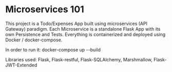 # Microservices 101

This project is a Todo/Expenses App built using microservices (API Gateway) paradigm.
Each Microservice is a standalone Flask App with its own Persistence and Tests.
Everything is containerized and deployed using Docker / docker-compose.

In order to run it: docker-compose up --build

Libraries used: Flask, Flask-restful, Flask-SQLAlchemy, Marshmallow, Flask-JWT-Extended